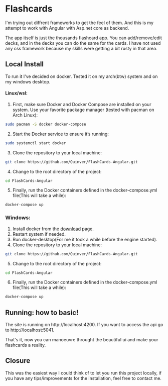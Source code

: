 # Flashcards
I'm trying out diffrent frameworks to get the feel of them. And this is my attempt to work with Angular with Asp.net core as backend.

The app itself is just the thousands flashcard app. You can add/remove/edit decks, and in the decks you can do the same for the cards. I have not used any css framework because my skills were getting a bit rusty in that area.

## Local Install
To run it I've decided on docker.
Tested it on my arch(btw) system and on my windows desktop.

#### Linux/wsl:

1. First, make sure Docker and Docker Compose are installed on your system. Use your favorite package manager (tested with pacman on Arch Linux):
```bash
sudo pacman -S docker docker-compose
```
2. Start the Docker service to ensure it’s running:
```bash
sudo systemctl start docker
```
3. Clone the repository to your local machine:
```bash
git clone https://github.com/Quinver/FlashCards-Angular.git
```
4. Change to the root directory of the project:
```bash
cd FlashCards-Angular
```
5. Finally, run the Docker containers defined in the docker-compose.yml file(This will take a while):
```bash
docker-compose up
```
### Windows:
1. Install docker from the [download](https://docs.docker.com/desktop/setup/install/windows-install/) page.
2. Restart system if needed.
3. Run docker-desktop(For me it took a while before the engine started).
4. Clone the repository to your local machine:
```bash
git clone https://github.com/Quinver/FlashCards-Angular.git
```
5. Change to the root directory of the project:
```bash
cd FlashCards-Angular
```
6. Finally, run the Docker containers defined in the docker-compose.yml file(This will take a while):
```bash
docker-compose up
```
## Running: how to basic!
The site is running on http://localhost:4200.
If you want to access the api go to http://localhost:5041.

That's it, now you can manoeuvre throught the beautiful ui and make your flashcards a reality.

## Closure
This was the easiest way I could think of to let you run this project locally, if you have any tips/improvements for the installation, feel free to contact me.
